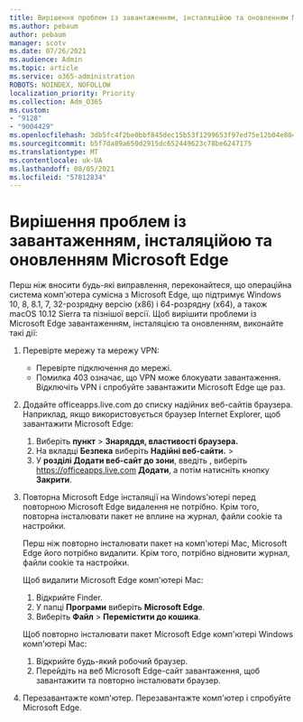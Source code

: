 ```yaml
---
title: Вирішення проблем із завантаженням, інсталяційою та оновленням Microsoft Edge
ms.author: pebaum
author: pebaum
manager: scotv
ms.date: 07/26/2021
ms.audience: Admin
ms.topic: article
ms.service: o365-administration
ROBOTS: NOINDEX, NOFOLLOW
localization_priority: Priority
ms.collection: Adm_O365
ms.custom:
- "9128"
- "9004429"
ms.openlocfilehash: 3db5fc4f2be0bbf845dec15b53f1299653f97ed75e12b04e8041de5982f5a74a
ms.sourcegitcommit: b5f7da89a650d2915dc652449623c78be6247175
ms.translationtype: MT
ms.contentlocale: uk-UA
ms.lasthandoff: 08/05/2021
ms.locfileid: "57812834"
---
```

# <a name="fix-problems-with-the-download-installation-and-update-of-microsoft-edge"></a>Вирішення проблем із завантаженням, інсталяційою та оновленням Microsoft Edge

Перш ніж вносити будь-які виправлення, переконайтеся, що операційна система комп'ютера сумісна з Microsoft Edge, що підтримує Windows 10, 8, 8.1, 7, 32-розрядну версію (x86) і 64-розрядну (x64), а також macOS 10.12 Sierra та пізнішої версії. Щоб вирішити проблеми із Microsoft Edge завантаженням, інсталяцією та оновленням, виконайте такі дії:

1. Перевірте мережу та мережу VPN:
    - Перевірте підключення до мережі.
    - Помилка 403 означає, що VPN може блокувати завантаження. Відключіть VPN і спробуйте завантажити Microsoft Edge ще раз.
1. Додайте officeapps.live.com до списку надійних веб-сайтів браузера.
    Наприклад, якщо використовується браузер Internet Explorer, щоб завантажити Microsoft Edge:
    1. Виберіть **пункт**  >  **Знаряддя, властивості браузера.**
    2. На вкладці **Безпека** виберіть **Надійні веб-сайти.**  >  
    3. У **розділі Додати веб-сайт до зони**, введіть , виберіть <https://officeapps.live.com> **Додати**, а потім натисніть кнопку **Закрити**.
1. Повторна Microsoft Edge інсталяції на Windows'ютері перед повторною Microsoft Edge видалення не потрібно. Крім того, повторна інсталювати пакет не вплине на журнал, файли cookie та настройки.

    Перш ніж повторно інсталювати пакет на комп'ютері Mac, Microsoft Edge його потрібно видалити. Крім того, потрібно відновити журнал, файли cookie та настройки.

    Щоб видалити Microsoft Edge комп'ютері Mac:
    1. Відкрийте Finder.
    2. У папці **Програми** виберіть **Microsoft Edge**.
    3. Виберіть **Файл**  >  **Перемістити до кошика**.

    Щоб повторно інсталювати пакет Microsoft Edge комп'ютері Windows комп'ютері Mac:
    1. Відкрийте будь-який робочий браузер.
    2. Перейдіть на веб Microsoft Edge-сайт завантаження, щоб завантажити та повторно інсталювати браузер.
1. Перезавантажте комп'ютер. Перезавантажте комп'ютер і спробуйте Microsoft Edge.

